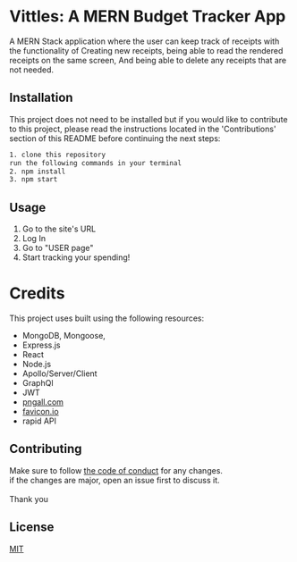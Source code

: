# Vittles: A MERN Budget Tracker App

A MERN Stack application where the user can keep track of receipts with the functionality of Creating new receipts, being able to read the rendered receipts on the same screen, And being able to delete any receipts that are not needed.

## Installation

This project does not need to be installed but if you would like to contribute to this project, please read the  instructions located in the 'Contributions' section of this README before continuing the next steps:

```bash
1. clone this repository
run the following commands in your terminal
2. npm install
3. npm start
```

## Usage

1. Go to the site's URL
2. Log In
3. Go to "USER page"
4. Start tracking your spending!
# Credits

This project uses built using the following resources: 

- MongoDB, Mongoose,
- Express.js
- React
- Node.js
- Apollo/Server/Client
- GraphQl
- JWT
- [pngall.com](https://www.pngall.com/)
- [favicon.io](https://favicon.io/)
- rapid API

## Contributing

Make sure to follow [the code of conduct](https://dev.to/code-of-conduct) for any changes.
<br/>
if the changes are major, open an issue first to discuss it. 
<br/>
<br/>
Thank you

## License


[MIT](https://choosealicense.com/licenses/mit/)